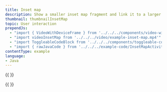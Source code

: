 ```yaml
---
title: Inset map
description: Show a smaller inset map fragment and link it to a larger map for two map interaction. Ideal for gaming.
thumbnail: thumbnailInsetMap
topic: User interaction
prependJs:
  - "import { VideoWithDeviceFrame } from '../../../components/video-with-device-frame'"
  - "import videoInsetMap from '../../../video/example-inset-map.mp4'"
  - "import ToggleableCodeBlock from '../../../components/toggleable-code-block'"
  - "import { rawJavaCode } from '../../../example-code/InsetMapActivity.js'"
contentType: example
language:
- Java
---
```


{{
  <VideoWithDeviceFrame
    videoFile={videoInsetMap}
    rotation="horizontal"
    device="pixel-2"
  />
}}

<!-- Any notes about this example would go here.  -->

{{
  <ToggleableCodeBlock
    java={rawJavaCode}
  />
}}
